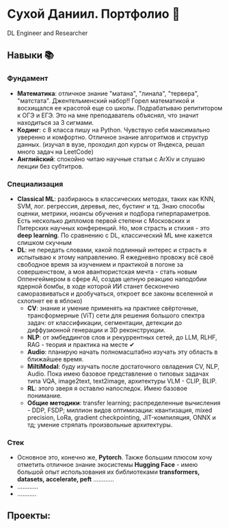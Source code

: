 # Сухой Даниил. Портфолио 💼
DL Engineer and Researcher 
## Навыки 📚
### Фундамент
- **Математика**: отличное знание "матана", "линала", "тервера", "матстата". Джентельменский набор!! Горел математикой и восхищался ее красотой еще со школы. Подрабатываю репититором к ОГЭ и ЕГЭ. Это на мне преподаватель объяснял, что значит находиться за 3 сигмами.
- **Кодинг**: с 8 класса пишу на Python. Чувствую себя максимально уверенно и комфортно. Отличное знание алгоритмов и структур данных. (изучал в вузе, проходил доп курсы от Яндекса, решал много задач на LeetCode)
- **Английский**: спокойно читаю научные статьи с ArXiv и слушаю лекции без субтитров.
### Специализация
- **Classical ML**: разбираюсь в классических методах, таких как KNN, SVM, лог. регрессия, деревья, лес, бустинг и тд. Знаю способы оценки, метрики, нюансы обучения и подбора гиперпараметров. Есть несколько дипломов первой степени с Московских и Питерских научных конференций. Но, моя страсть и стихия - это **deep learning**. По сравнению с DL, классический ML мне кажется слишком скучным
- **DL**: не передать словами, какой подлинный интерес и страсть я испытываю к этому направлению. Я ежедневно провожу всё своё свободное время за изучением и практикой в погоне за совершенством, а моя авантюристская мечта - стать новым Оппенгеймером в сфере AI, создав цепную реакцию наподобии ядерной бомбы, в ходе которой ИИ станет бесконечно саморазвиваться и дообучаться, откроет все законы вселенной и схлопнет ее в яблоко)
   - **CV**: знание и умение применять на практике свёрточные, трансформерные (ViT) сети для решения большого спектра задач: от классификации, сегментации, детекции до диффузионной генерации и 3D реконструкции.   
   - **NLP**: от эмбеддингов слов и рекуррентных сетей, до LLM, RLHF, RAG - теория и практика на месте ✔
   - **Audio**: планирую начать полномасштабно изучать эту область в ближайшее время.
   - **MiltiModal**: буду изучать после достаточного овладения CV, NLP, Audio. Пока имею базовое представление о типовых задачах типа VQA, image2text, text2image, архитектуры VLM - CLIP, BLIP.
   - **RL**: этого зверя я оставлю напоследок. Имею базовое понимание.
   - **Общие методики**: transfer learning; распределенные вычисления - DDP, FSDP; миллион видов оптимизации: квантизация, mixed precision, LoRa, gradient checkpointing, JIT-компиляция, ONNX и тд; умение стряпать произвольные архитектуры.
### Стек
- Основное это, конечно же, **Pytorch**. Также большим плюсом хочу отметить отличное знание экосистемы **Hugging Face** - имею большой опыт использования их библиотеками **transformers, datasets, accelerate, peft** ............
- ............
- ...........
## Проекты:
